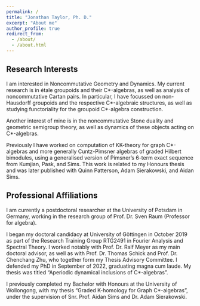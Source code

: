```yaml
---
permalink: /
title: "Jonathan Taylor, Ph. D."
excerpt: "About me"
author_profile: true
redirect_from: 
  - /about/
  - /about.html
---
```


## Research Interests

I am interested in Noncommutative Geometry and Dynamics. My current research is in étale groupoids and their C\*-algebras, as well as analysis of noncommutative Cartan pairs. In particular, I have focussed on non-Hausdorff groupoids and the respective C\*-algebraic structures, as well as studying functoriality for the groupoid C\*-algebra construction.

Another interest of mine is in the noncommutative Stone duality and geometric semigroup theory, as well as dynamics of these objects acting on C*-algebras.

Previously I have worked on computation of KK-theory for graph C*-algebras and more generally Cuntz-Pimsner algebras of graded Hilbert bimodules, using a generalised version of Pimsner’s 6-term exact sequence from Kumjian, Pask, and Sims. This work is related to my Honours thesis and was later published with Quinn Patterson, Adam Sierakowski, and Aidan Sims.

## Professional Affiliations

I am currently a postdoctoral researcher at the University of Potsdam in Germany, working in the research group of Prof. Dr. Sven Raum (Professor for algebra).

I began my doctoral candidacy at University of Göttingen in October 2019 as part of the Research Training Group RTG2491 in Fourier Analysis and Spectral Theory. I worked notably with Prof. Dr. Ralf Meyer as my main doctoral advisor, as well as with Prof. Dr. Thomas Schick and Prof. Dr. Chenchang Zhu, who together form my Thesis Advisory Committee. I defended my PhD in September of 2022, graduating magna cum laude. My thesis was titled “Aperiodic dynamical inclusions of C*-algebras”.

I previously completed my Bachelor with Honours at the University of Wollongong, with my thesis “Graded K-homology for Graph C*-algebras”, under the supervision of Snr. Prof. Aidan Sims and Dr. Adam Sierakowski.
